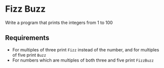 # Fizz Buzz

Write a program that prints the integers from 1 to 100

## Requirements
  - For multiples of three print `Fizz` instead of the number, and for multiples of five print `Buzz`
  - For numbers which are multiples of both three and five print `FizzBuzz`
